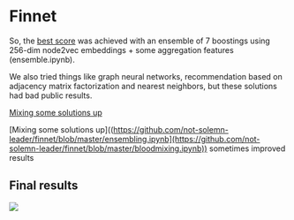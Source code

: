 # Finnet

So, the  [best score]([https://github.com/not-solemn-leader/finnet/blob/master/ensembling.ipynb](https://github.com/not-solemn-leader/finnet/blob/master/ensembling.ipynb)) was achieved with an ensemble of 7 boostings using 256-dim node2vec embeddings + some aggregation features (ensemble.ipynb).

We also tried things like graph neural networks, recommendation based on adjacency matrix factorization and nearest neighbors, but these solutions had bad public results.

 [Mixing some solutions up]([https://github.com/not-solemn-leader/finnet/blob/master/bloodmixing.ipynb](https://github.com/not-solemn-leader/finnet/blob/master/bloodmixing.ipynb))

[Mixing some solutions up]((https://github.com/not-solemn-leader/finnet/blob/master/ensembling.ipynb](https://github.com/not-solemn-leader/finnet/blob/master/bloodmixing.ipynb)) sometimes improved results

## Final results
![](https://sun9-32.userapi.com/c813024/v813024169/c7c6c/SwXHs82bUxU.jpg)
